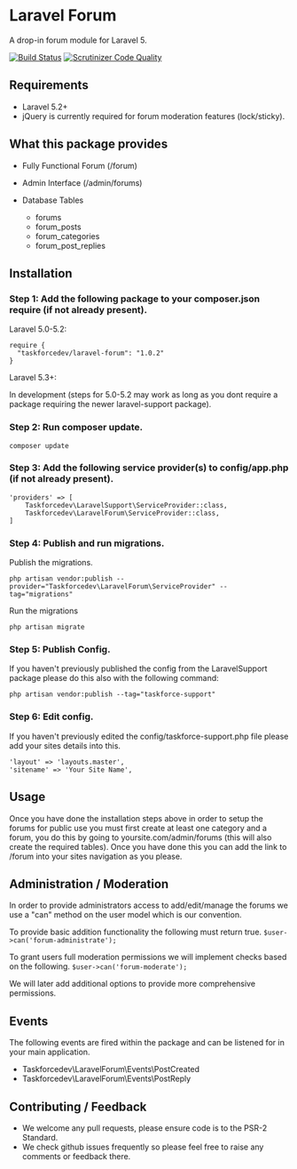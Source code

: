 # Laravel Forum
A drop-in forum module for Laravel 5.

[![Build Status](https://travis-ci.org/taskforcedev/laravel-forum.svg?branch=master)](https://travis-ci.org/taskforcedev/laravel-forum) [![Scrutinizer Code Quality](https://scrutinizer-ci.com/g/taskforcedev/laravel-forum/badges/quality-score.png?b=master)](https://scrutinizer-ci.com/g/taskforcedev/laravel-forum/?branch=master)

## Requirements
 - Laravel 5.2+
 - jQuery is currently required for forum moderation features (lock/sticky).

## What this package provides
 - Fully Functional Forum (/forum)
 - Admin Interface (/admin/forums)

 - Database Tables
   - forums
   - forum_posts
   - forum_categories
   - forum_post_replies

## Installation

### Step 1: Add the following package to your composer.json require (if not already present).

Laravel 5.0-5.2:

    require {
      "taskforcedev/laravel-forum": "1.0.2"
    }
    
Laravel 5.3+:

In development (steps for 5.0-5.2 may work as long as you dont require a package requiring the newer laravel-support package).

### Step 2: Run composer update.
    composer update

### Step 3: Add the following service provider(s) to config/app.php (if not already present).

    'providers' => [
        Taskforcedev\LaravelSupport\ServiceProvider::class,
        Taskforcedev\LaravelForum\ServiceProvider::class,
    ]

### Step 4: Publish and run migrations.
Publish the migrations.

    php artisan vendor:publish --provider="Taskforcedev\LaravelForum\ServiceProvider" --tag="migrations"

Run the migrations

    php artisan migrate

### Step 5: Publish Config.
If you haven't previously published the config from the LaravelSupport package please do this also with the following command:

    php artisan vendor:publish --tag="taskforce-support"

### Step 6: Edit config.
If you haven't previously edited the config/taskforce-support.php file please add your sites details into this.

    'layout' => 'layouts.master',
    'sitename' => 'Your Site Name',

## Usage
Once you have done the installation steps above in order to setup the forums for public use you must first create at least one category and a forum, you do this by going to yoursite.com/admin/forums (this will also create the required tables).
Once you have done this you can add the link to /forum into your sites navigation as you please.

## Administration / Moderation
In order to provide administrators access to add/edit/manage the forums we use a "can" method on the user model which is our convention.

To provide basic addition functionality the following must return true.
<code>$user->can('forum-administrate');</code>

To grant users full moderation permissions we will implement checks based on the following.
<code>$user->can('forum-moderate');</code>

We will later add additional options to provide more comprehensive permissions.

## Events

The following events are fired within the package and can be listened for in your main application.

 - Taskforcedev\LaravelForum\Events\PostCreated
 - Taskforcedev\LaravelForum\Events\PostReply

## Contributing / Feedback
 - We welcome any pull requests, please ensure code is to the PSR-2 Standard.
 - We check github issues frequently so please feel free to raise any comments or feedback there.
